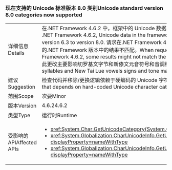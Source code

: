 ### <a name="unicode-standard-version-80-categories-now-supported"></a><span data-ttu-id="fd746-101">现在支持的 Unicode 标准版本 8.0 类别</span><span class="sxs-lookup"><span data-stu-id="fd746-101">Unicode standard version 8.0 categories now supported</span></span>

|   |   |
|---|---|
|<span data-ttu-id="fd746-102">详细信息</span><span class="sxs-lookup"><span data-stu-id="fd746-102">Details</span></span>|<span data-ttu-id="fd746-103">在.NET Framework 4.6.2 中，框架中的 Unicode 数据已从 Unicode 标准版本 6.3 升级到版本 8.0。</span><span class="sxs-lookup"><span data-stu-id="fd746-103">In .NET Framework 4.6.2, Unicode data in the framework has been upgraded from Unicode standard version 6.3 to version 8.0.</span></span>  <span data-ttu-id="fd746-104">请求在.NET Framework 4.6.2 的 Unicode 字符类别，某些结果可能与以前的.NET Framework 版本中的结果不匹配。</span><span class="sxs-lookup"><span data-stu-id="fd746-104">When requesting Unicode character category in .NET Framework 4.6.2, some results might not match the results in previous .NET Framework versions.</span></span>  <span data-ttu-id="fd746-105">此更改主要影响切罗基文字节和新傣文元音符号和音调标记。</span><span class="sxs-lookup"><span data-stu-id="fd746-105">This change mostly affects Cherokee syllables and New Tai Lue vowels signs and tone marks.</span></span>|
|<span data-ttu-id="fd746-106">建议</span><span class="sxs-lookup"><span data-stu-id="fd746-106">Suggestion</span></span>|<span data-ttu-id="fd746-107">检查代码并移除/更换逻辑依赖于硬编码的 Unicode 字符类别。</span><span class="sxs-lookup"><span data-stu-id="fd746-107">Review code and remove/change logic that depends on hard-coded Unicode character categories.</span></span>|
|<span data-ttu-id="fd746-108">范围</span><span class="sxs-lookup"><span data-stu-id="fd746-108">Scope</span></span>|<span data-ttu-id="fd746-109">次要</span><span class="sxs-lookup"><span data-stu-id="fd746-109">Minor</span></span>|
|<span data-ttu-id="fd746-110">版本</span><span class="sxs-lookup"><span data-stu-id="fd746-110">Version</span></span>|<span data-ttu-id="fd746-111">4.6.2</span><span class="sxs-lookup"><span data-stu-id="fd746-111">4.6.2</span></span>|
|<span data-ttu-id="fd746-112">类型</span><span class="sxs-lookup"><span data-stu-id="fd746-112">Type</span></span>|<span data-ttu-id="fd746-113">运行时</span><span class="sxs-lookup"><span data-stu-id="fd746-113">Runtime</span></span>|
|<span data-ttu-id="fd746-114">受影响的 API</span><span class="sxs-lookup"><span data-stu-id="fd746-114">Affected APIs</span></span>|<ul><li><xref:System.Char.GetUnicodeCategory(System.Char)?displayProperty=nameWithType></li><li><xref:System.Globalization.CharUnicodeInfo.GetUnicodeCategory(System.Char)?displayProperty=nameWithType></li><li><xref:System.Globalization.CharUnicodeInfo.GetUnicodeCategory(System.String,System.Int32)?displayProperty=nameWithType></li></ul>|

